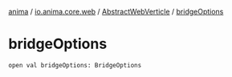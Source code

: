 [anima](../../index.md) / [io.anima.core.web](../index.md) / [AbstractWebVerticle](index.md) / [bridgeOptions](./bridge-options.md)

# bridgeOptions

`open val bridgeOptions: BridgeOptions`